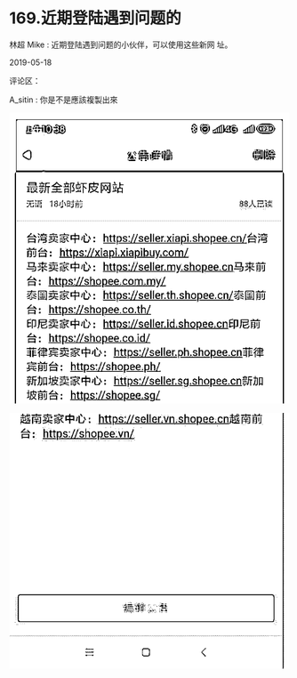 # 169.近期登陆遇到问题的

林超 Mike : 近期登陆遇到问题的小伙伴，可以使用这些新网 址。

2019-05-18

评论区：

A_sitin : 你是不是應該複製出來

![image](img/Image_016.png)

![image](img/Image_017.png)